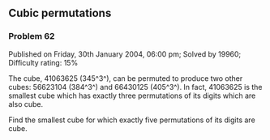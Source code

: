 Cubic permutations
------------------

### Problem 62

Published on Friday, 30th January 2004, 06:00 pm; Solved by 19960;
Difficulty rating: 15%

The cube, 41063625 (345^3^), can be permuted to produce two other cubes:
56623104 (384^3^) and 66430125 (405^3^). In fact, 41063625 is the
smallest cube which has exactly three permutations of its digits which
are also cube.

Find the smallest cube for which exactly five permutations of its digits
are cube.
